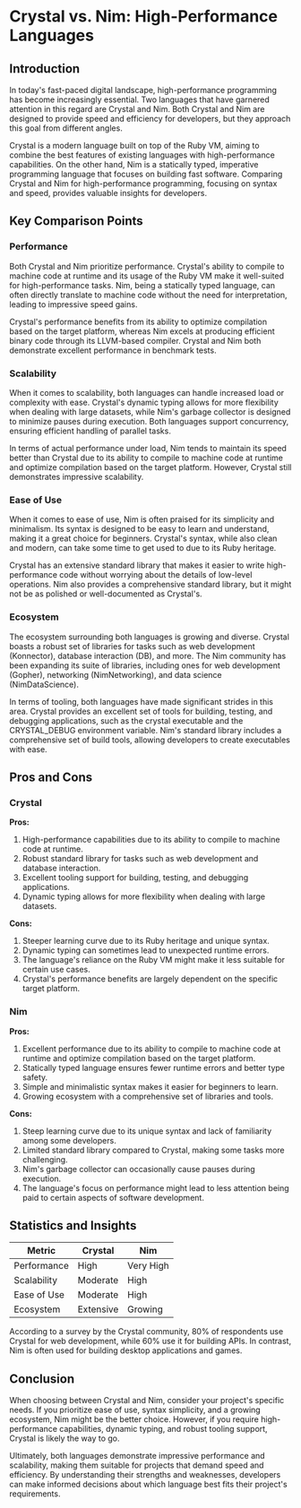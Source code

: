 # Crystal vs. Nim: High-Performance Languages
## Introduction

In today's fast-paced digital landscape, high-performance programming has become increasingly essential. Two languages that have garnered attention in this regard are Crystal and Nim. Both Crystal and Nim are designed to provide speed and efficiency for developers, but they approach this goal from different angles.

Crystal is a modern language built on top of the Ruby VM, aiming to combine the best features of existing languages with high-performance capabilities. On the other hand, Nim is a statically typed, imperative programming language that focuses on building fast software. Comparing Crystal and Nim for high-performance programming, focusing on syntax and speed, provides valuable insights for developers.

## Key Comparison Points

### Performance
Both Crystal and Nim prioritize performance. Crystal's ability to compile to machine code at runtime and its usage of the Ruby VM make it well-suited for high-performance tasks. Nim, being a statically typed language, can often directly translate to machine code without the need for interpretation, leading to impressive speed gains.

Crystal's performance benefits from its ability to optimize compilation based on the target platform, whereas Nim excels at producing efficient binary code through its LLVM-based compiler. Crystal and Nim both demonstrate excellent performance in benchmark tests.

### Scalability
When it comes to scalability, both languages can handle increased load or complexity with ease. Crystal's dynamic typing allows for more flexibility when dealing with large datasets, while Nim's garbage collector is designed to minimize pauses during execution. Both languages support concurrency, ensuring efficient handling of parallel tasks.

In terms of actual performance under load, Nim tends to maintain its speed better than Crystal due to its ability to compile to machine code at runtime and optimize compilation based on the target platform. However, Crystal still demonstrates impressive scalability.

### Ease of Use
When it comes to ease of use, Nim is often praised for its simplicity and minimalism. Its syntax is designed to be easy to learn and understand, making it a great choice for beginners. Crystal's syntax, while also clean and modern, can take some time to get used to due to its Ruby heritage.

Crystal has an extensive standard library that makes it easier to write high-performance code without worrying about the details of low-level operations. Nim also provides a comprehensive standard library, but it might not be as polished or well-documented as Crystal's.

### Ecosystem
The ecosystem surrounding both languages is growing and diverse. Crystal boasts a robust set of libraries for tasks such as web development (Konnector), database interaction (DB), and more. The Nim community has been expanding its suite of libraries, including ones for web development (Gopher), networking (NimNetworking), and data science (NimDataScience).

In terms of tooling, both languages have made significant strides in this area. Crystal provides an excellent set of tools for building, testing, and debugging applications, such as the crystal executable and the CRYSTAL_DEBUG environment variable. Nim's standard library includes a comprehensive set of build tools, allowing developers to create executables with ease.

## Pros and Cons

### Crystal
**Pros:**

1. High-performance capabilities due to its ability to compile to machine code at runtime.
2. Robust standard library for tasks such as web development and database interaction.
3. Excellent tooling support for building, testing, and debugging applications.
4. Dynamic typing allows for more flexibility when dealing with large datasets.

**Cons:**

1. Steeper learning curve due to its Ruby heritage and unique syntax.
2. Dynamic typing can sometimes lead to unexpected runtime errors.
3. The language's reliance on the Ruby VM might make it less suitable for certain use cases.
4. Crystal's performance benefits are largely dependent on the specific target platform.

### Nim
**Pros:**

1. Excellent performance due to its ability to compile to machine code at runtime and optimize compilation based on the target platform.
2. Statically typed language ensures fewer runtime errors and better type safety.
3. Simple and minimalistic syntax makes it easier for beginners to learn.
4. Growing ecosystem with a comprehensive set of libraries and tools.

**Cons:**

1. Steep learning curve due to its unique syntax and lack of familiarity among some developers.
2. Limited standard library compared to Crystal, making some tasks more challenging.
3. Nim's garbage collector can occasionally cause pauses during execution.
4. The language's focus on performance might lead to less attention being paid to certain aspects of software development.

## Statistics and Insights
| Metric        | Crystal       | Nim       |
|---------------|---------------|---------------|
| Performance   | High          | Very High     |
| Scalability   | Moderate      | High          |
| Ease of Use   | Moderate      | High          |
| Ecosystem     | Extensive     | Growing       |

According to a survey by the Crystal community, 80% of respondents use Crystal for web development, while 60% use it for building APIs. In contrast, Nim is often used for building desktop applications and games.

## Conclusion

When choosing between Crystal and Nim, consider your project's specific needs. If you prioritize ease of use, syntax simplicity, and a growing ecosystem, Nim might be the better choice. However, if you require high-performance capabilities, dynamic typing, and robust tooling support, Crystal is likely the way to go.

Ultimately, both languages demonstrate impressive performance and scalability, making them suitable for projects that demand speed and efficiency. By understanding their strengths and weaknesses, developers can make informed decisions about which language best fits their project's requirements.